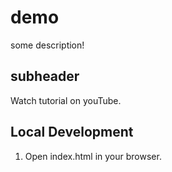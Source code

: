 # demo

some description!

## subheader

Watch tutorial on youTube.

## Local Development

1. Open index.html in your browser.